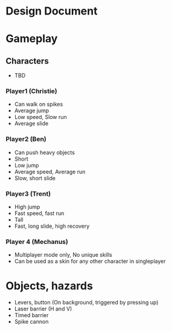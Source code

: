 # Design Document
# Gameplay
## Characters
- TBD
### Player1 (Christie)
- Can walk on spikes
- Average jump
- Low speed, Slow run
- Average slide
### Player2 (Ben)
- Can push heavy objects
- Short
- Low jump
- Average speed, Average run
- Slow, short slide
### Player3 (Trent)
- High jump
- Fast speed, fast run
- Tall
- Fast, long slide, high recovery
### Player 4 (Mechanus)
- Multiplayer mode only, No unique skills
- Can be used as a skin for any other character in singleplayer
# Objects, hazards
- Levers, button (On background, triggered by pressing up)
- Laser barrier (H and V)
- Timed barrier
- Spike cannon
